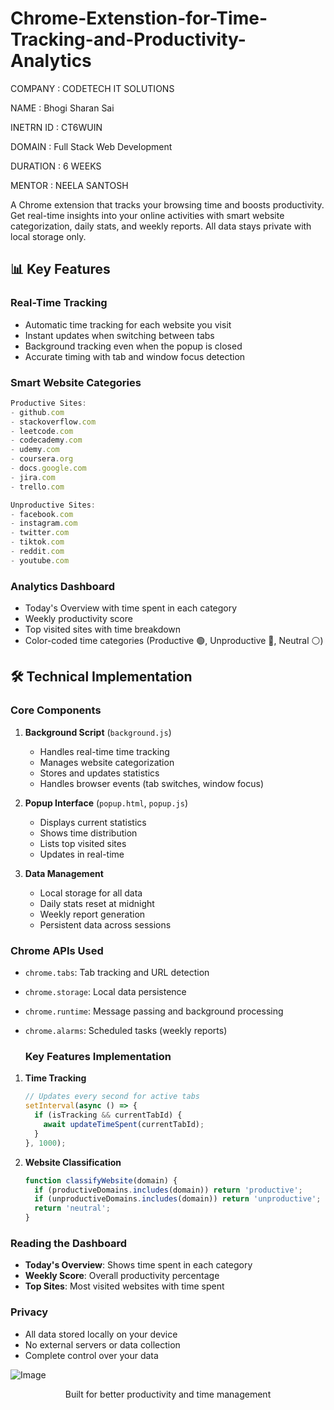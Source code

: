 # Chrome-Extenstion-for-Time-Tracking-and-Productivity-Analytics

COMPANY : CODETECH IT SOLUTIONS

NAME : Bhogi Sharan Sai

INETRN ID : CT6WUIN

DOMAIN : Full Stack Web Development

DURATION : 6 WEEKS

MENTOR : NEELA SANTOSH

A Chrome extension that tracks your browsing time and boosts productivity. Get real-time insights into your online activities with smart website categorization, daily stats, and weekly reports. All data stays private with local storage only.

## 📊 Key Features

### Real-Time Tracking
- Automatic time tracking for each website you visit
- Instant updates when switching between tabs
- Background tracking even when the popup is closed
- Accurate timing with tab and window focus detection

### Smart Website Categories
```javascript
Productive Sites:
- github.com
- stackoverflow.com
- leetcode.com
- codecademy.com
- udemy.com
- coursera.org
- docs.google.com
- jira.com
- trello.com

Unproductive Sites:
- facebook.com
- instagram.com
- twitter.com
- tiktok.com
- reddit.com
- youtube.com
```

### Analytics Dashboard
- Today's Overview with time spent in each category
- Weekly productivity score
- Top visited sites with time breakdown
- Color-coded time categories (Productive 🟢, Unproductive 🔴, Neutral ⚪)

## 🛠️ Technical Implementation

### Core Components
1. **Background Script** (`background.js`)
   - Handles real-time time tracking
   - Manages website categorization
   - Stores and updates statistics
   - Handles browser events (tab switches, window focus)

2. **Popup Interface** (`popup.html`, `popup.js`)
   - Displays current statistics
   - Shows time distribution
   - Lists top visited sites
   - Updates in real-time

3. **Data Management**
   - Local storage for all data
   - Daily stats reset at midnight
   - Weekly report generation
   - Persistent data across sessions

### Chrome APIs Used
- `chrome.tabs`: Tab tracking and URL detection
- `chrome.storage`: Local data persistence
- `chrome.runtime`: Message passing and background processing
- `chrome.alarms`: Scheduled tasks (weekly reports)

  ### Key Features Implementation
1. **Time Tracking**
   ```javascript
   // Updates every second for active tabs
   setInterval(async () => {
     if (isTracking && currentTabId) {
       await updateTimeSpent(currentTabId);
     }
   }, 1000);
   ```

2. **Website Classification**
   ```javascript
   function classifyWebsite(domain) {
     if (productiveDomains.includes(domain)) return 'productive';
     if (unproductiveDomains.includes(domain)) return 'unproductive';
     return 'neutral';
   }

### Reading the Dashboard
- **Today's Overview**: Shows time spent in each category
- **Weekly Score**: Overall productivity percentage
- **Top Sites**: Most visited websites with time spent

### Privacy
- All data stored locally on your device
- No external servers or data collection
- Complete control over your data

![Image](https://github.com/user-attachments/assets/55db73a0-af65-4416-9a15-977fca0c6b10)

<p align="center">Built for better productivity and time management</p>
